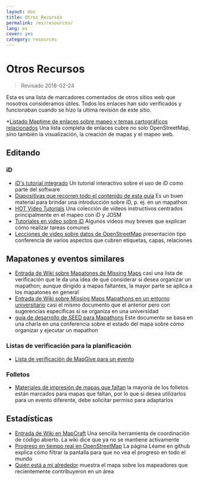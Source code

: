 ```yaml
---
layout: doc
title: Otros Recursos
permalink: /es/resources/
lang: es
cover: yes
category: resources
---
```


# Otros Recursos

> Revisado 2018-02-24

Esta es una lista de marcadores comentados de otros sitios web que nosotros consideramos útiles. Todos los enlaces han sido verificados y funcionaban cuando se hizo la ultima revisión de este sitio.

  *[Listado Maptime de enlaces sobre mapeo y temas cartográficos relacionados](http://maptime.io/lessons-resources/) Una lista completa de enlaces cubre no solo  OpenStreetMap, sino también la visualización, la creación de mapas y el mapeo web.


## Editando

### iD

  * [iD's tutorial integrado](http://www.openstreetmap.org/edit?editor=id#walkthrough=true) Un tutorial interactivo sobre el uso de iD como parte del software
  * [Diapositivas que recorren todo el contenido de esta guía](/files/iD-editor-training.pptx) Es un buen material para brindar una introducción sobre iD, p. ej. en un mapathon
  * [HOT Video Tutorials](https://www.youtube.com/playlist?list=PLb9506_-6FMHULD9iDUAh-4qpxKdVspnD) Una colección de videos instructivos centrados principalmente en el mapeo con iD y JOSM
  * [Tutoriales en video sobre iD](https://www.sjtdelfs.de/wordpress/?page_id=84) Algunos videos muy breves que explican cómo realizar tareas comunes
  * [Lecciones de video sobre datos de OpenStreetMap](https://www.youtube.com/playlist?list=PLqC3rFN6pDezPK0NifkGCSMop3vcXQEEU) presentación tipo conferencia de varios aspectos que cubren etiquetas, capas, relaciones

## Mapatones y eventos similares

  * [Entrada de Wiki sobre Mapatones de Missing Maps](http://wiki.openstreetmap.org/wiki/Missing_Maps_mapathons) casi una lista de verificación que le da una idea de qué considerar si desea organizar un mapathon; aunque dirigido a mapas faltantes, la mayor parte se aplica a los mapatones en general
  * [Entrada de Wiki sobre Missing Maps Mapathons en un entorno universitario](http://wiki.openstreetmap.org/wiki/Missing_Maps_mapathons:_for_students_and_universities) casi el mismo documento que el anterior pero con sugerencias específicas si se organiza en una universidad
  * [guía de desarrollo de SEED para Mapathons](https://developmentseed.org/blog/2015/06/07/organizing-mapathons/) Este documento se basa en una charla en una conferencia sobre el estado del mapa sobre cómo organizar y ejecutar un mapathon

### Listas de verificación para la planificación

  * [Lista de verificación de MapGive para un evento](https://mapgive.state.gov/box/#resources&event-checklist)

### Folletos 

  * [Materiales de impresión de mapas que faltan](https://drive.google.com/drive/folders/0BwOZ7Miy-DQdZFBGYXJ2QWljLWM) la mayoría de los folletos están marcados para mapas que faltan, por lo que si desea utilizarlos para un evento diferente, debe solicitar permiso para adaptarlos

## Estadísticas

  * [Entrada de Wiki en MapCraft](https://wiki.openstreetmap.org/wiki/MapCraft) Una sencilla herramienta de coordinación de código abierto. La wiki dice que ya no se mantiene activamente
  * [Progreso en tiempo real en OpenStreetMap](https://github.com/osmlab/show-me-the-way) La página Léame en github explica cómo filtrar la pantalla para que no vea el progreso en todo el mundo
  * [Quién está a mi alrededor](http://resultmaps.neis-one.org/oooc) muestra el mapa sobre los mapeadores que recientemente contribuyeron en un área
